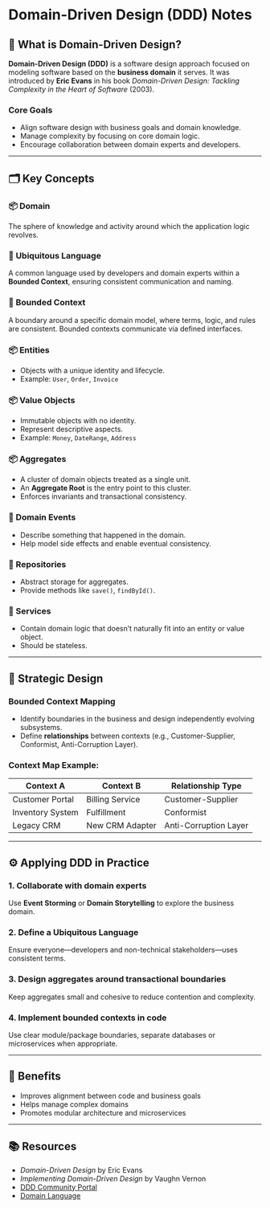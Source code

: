 # Domain-Driven Design (DDD) Notes

## 🧠 What is Domain-Driven Design?

**Domain-Driven Design (DDD)** is a software design approach focused on modeling software based on the **business domain** it serves. It was introduced by **Eric Evans** in his book *Domain-Driven Design: Tackling Complexity in the Heart of Software* (2003).

### Core Goals

- Align software design with business goals and domain knowledge.
- Manage complexity by focusing on core domain logic.
- Encourage collaboration between domain experts and developers.

---

## 🗂️ Key Concepts

### 📦 Domain
The sphere of knowledge and activity around which the application logic revolves.

### 📘 Ubiquitous Language
A common language used by developers and domain experts within a **Bounded Context**, ensuring consistent communication and naming.

### 📏 Bounded Context
A boundary around a specific domain model, where terms, logic, and rules are consistent. Bounded contexts communicate via defined interfaces.

### 📦 Entities
- Objects with a unique identity and lifecycle.
- Example: `User`, `Order`, `Invoice`

### 📦 Value Objects
- Immutable objects with no identity.
- Represent descriptive aspects.
- Example: `Money`, `DateRange`, `Address`

### 📦 Aggregates
- A cluster of domain objects treated as a single unit.
- An **Aggregate Root** is the entry point to this cluster.
- Enforces invariants and transactional consistency.

### 🧩 Domain Events
- Describe something that happened in the domain.
- Help model side effects and enable eventual consistency.

### 🔧 Repositories
- Abstract storage for aggregates.
- Provide methods like `save()`, `findById()`.

### 🧠 Services
- Contain domain logic that doesn’t naturally fit into an entity or value object.
- Should be stateless.

---

## 🧱 Strategic Design

### Bounded Context Mapping

- Identify boundaries in the business and design independently evolving subsystems.
- Define **relationships** between contexts (e.g., Customer-Supplier, Conformist, Anti-Corruption Layer).

### Context Map Example:

| Context A        | Context B         | Relationship Type      |
|------------------|------------------|------------------------|
| Customer Portal  | Billing Service  | Customer-Supplier      |
| Inventory System | Fulfillment      | Conformist             |
| Legacy CRM       | New CRM Adapter  | Anti-Corruption Layer  |

---

## ⚙️ Applying DDD in Practice

### 1. Collaborate with domain experts
Use **Event Storming** or **Domain Storytelling** to explore the business domain.

### 2. Define a Ubiquitous Language
Ensure everyone—developers and non-technical stakeholders—uses consistent terms.

### 3. Design aggregates around transactional boundaries
Keep aggregates small and cohesive to reduce contention and complexity.

### 4. Implement bounded contexts in code
Use clear module/package boundaries, separate databases or microservices when appropriate.

---

## 🧠 Benefits

- Improves alignment between code and business goals
- Helps manage complex domains
- Promotes modular architecture and microservices

---

## 📚 Resources

- *Domain-Driven Design* by Eric Evans
- *Implementing Domain-Driven Design* by Vaughn Vernon
- [DDD Community Portal](https://dddcommunity.org/)
- [Domain Language](https://domainlanguage.com/)

